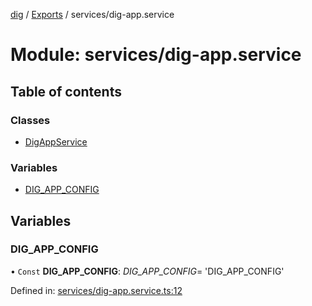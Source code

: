 [dig](../../README.md) / [Exports](../../modules.md) / services/dig-app.service

# Module: services/dig-app.service

## Table of contents

### Classes

- [DigAppService](../../classes/services/dig-app.service.digappservice.md)

### Variables

- [DIG\_APP\_CONFIG](dig-app.services_dig_app_service.md#dig_app_config)

## Variables

### DIG\_APP\_CONFIG

• `Const` **DIG\_APP\_CONFIG**: *DIG_APP_CONFIG*= 'DIG\_APP\_CONFIG'

Defined in: [services/dig-app.service.ts:12](https://github.com/dig-platform/dig-app/blob/67b98b9d/projects/dig/src/lib/services/dig-app.service.ts#L12)

